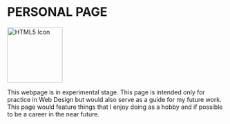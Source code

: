 <!DOCTYPE html>
<html>
<head>
<title>Personal Page</title>
</head>
  <h1 class="head1"> PERSONAL PAGE </h1>
<body>

 <img src="C:\Users\rsorosor\Documents\Web Design\Logo\Guitar_logo.jpg" alt="HTML5 Icon" style="width:128px;height:128px;">
  
<p class="intro">This webpage is in experimental stage. This page is intended only for practice in Web Design but would also serve as a guide for my future work. This page would feature things that I enjoy doing as a hobby and if possible to be a career in the near future.
  

<!-- End your code here -->
</body>
</html>
